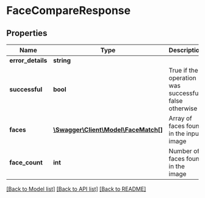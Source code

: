 # FaceCompareResponse

## Properties
Name | Type | Description | Notes
------------ | ------------- | ------------- | -------------
**error_details** | **string** |  | [optional] 
**successful** | **bool** | True if the operation was successful, false otherwise | [optional] 
**faces** | [**\Swagger\Client\Model\FaceMatch[]**](FaceMatch.md) | Array of faces found in the input image | [optional] 
**face_count** | **int** | Number of faces found in the image | [optional] 

[[Back to Model list]](../README.md#documentation-for-models) [[Back to API list]](../README.md#documentation-for-api-endpoints) [[Back to README]](../README.md)


